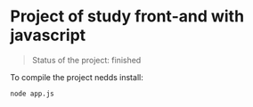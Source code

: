 <h1>Project of study front-and with javascript</h1>

>Status of the project: finished

To compile the project nedds install:

```
node app.js
```

